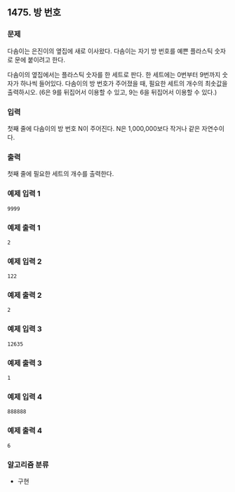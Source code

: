 ## 1475. 방 번호

### 문제
다솜이는 은진이의 옆집에 새로 이사왔다. 다솜이는 자기 방 번호를 예쁜 플라스틱 숫자로 문에 붙이려고 한다.

다솜이의 옆집에서는 플라스틱 숫자를 한 세트로 판다. 한 세트에는 0번부터 9번까지 숫자가 하나씩 들어있다. 다솜이의 방 번호가 주어졌을 때, 필요한 세트의 개수의 최솟값을 출력하시오. (6은 9를 뒤집어서 이용할 수 있고, 9는 6을 뒤집어서 이용할 수 있다.)

### 입력
첫째 줄에 다솜이의 방 번호 N이 주어진다. N은 1,000,000보다 작거나 같은 자연수이다.

### 출력
첫째 줄에 필요한 세트의 개수를 출력한다.


### 예제 입력 1
```
9999
```

### 예제 출력 1
``` 
2
```

### 예제 입력 2
```
122
```

### 예제 출력 2
```
2
```

### 예제 입력 3
```
12635
```

### 예제 출력 3
```
1
```

### 예제 입력 4
```
888888
```

### 예제 출력 4
```
6
```

### 알고리즘 분류
- 구현
  
#
